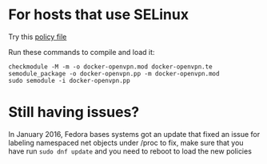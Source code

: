 # For hosts that use SELinux

Try this [policy file](docker-openvpn.te)

Run these commands to compile and load it:

```
checkmodule -M -m -o docker-openvpn.mod docker-openvpn.te
semodule_package -o docker-openvpn.pp -m docker-openvpn.mod
sudo semodule -i docker-openvpn.pp
```

# Still having issues?

In January 2016, Fedora bases systems got an update that fixed an issue for labeling namespaced net objects under /proc
to fix, make sure that you have run `sudo dnf update` and you need to reboot to load the new policies
